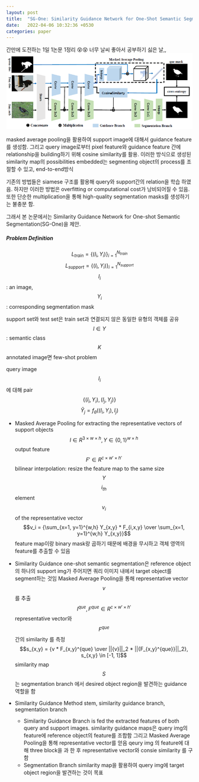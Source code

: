 ```yaml
---
layout: post
title:  "SG-One: Similarity Guidance Network for One-Shot Semantic Segmentation"
date:   2022-04-06 10:32:36 +0530
categories: paper
---
```


간만에 도전하는 1일 1논문 1정리 😵😵
너무 날씨 좋아서 공부하기 싫은 날,,
![img1](\assets\post\post21\img1.png)

masked average pooling을 활용하여 support image에 대해서  guidance feature를 생성함. 그리고 query image로부터 pixel feature와 guidance feature 간에 relationship을 building하기 위해 cosine similarity를 활용.
이러한 방식으로 생성된 similarity map의 possibilities embedded는 segmenting object의 process를 조절할 수 있고, end-to-end방식 

기존의 방법들은 siamese 구조를 활용해  query와 support간의 relation을 학습 하였음. 하지만 이러한 방법은 overfitting or computational cost가 낭비되어질 수 있음. 또한 단순한 multiplication을 통해 high-quality segmentation masks를 생성하기는 불충분 함. 

그래서 본 논문에서는 Similarity Guidance Network for One-shot Semantic Segmentation(SG-One)을 제안.

##### Problem Definition

$$L_{train} = \{(I_i, Y_i)\}^{N_{train}}_{i=1}$$
$$L_{support} = \{(I_i, Y_i)\}^{N_{support}}_{i=1}$$
$$I_i$$ : an image, $$Y_i$$ : corresponding segmentation mask

support set와 test set은 train set과 연결되지 않은 동일한 유형의 객체를 공유
$$l \in Y$$ : semantic class 
$$K$$ annotated image면 few-shot problem

query image $$I_i$$ 에 대해 pair $$\{(I_i, Y_i), (I_j, Y_j)\}$$ 
$$\hat{Y}_j = f_\theta((I_i, Y_i), I_j)$$ 

* Masked Average Pooling
  for extracting the representative vectors of support objects
   $$ I \in R^{3\times w\times h}, Y \in \{0,1\}^{w\times h}$$ output feature $$F' \in R^{c\times w' \times h'}$$ 
  bilinear interpolation: resize the feature map to the same size $$Y$$ 
  $$i_{th}$$ element $$v_i$$ of the representative vector 
  $$v_i = {\sum_{x=1, y=1}^{w,h} Y_{x,y} * F_{i,x,y} \over \sum_{x=1, y=1}^{w,h} Y_{x,y}}$$ 
  feature map이랑 binary mask랑 곱하기 때문에 배경을 무시하고 객체 영역의 feature를 추출할 수 있음 
* Similarity Guidance 
  one-shot semantic segmentation은 reference object의 하나의 support img가 주어지면 쿼리 이미지 내에서 target object를 segment하는 것임 
  Masked Average Pooling을 통해 representative vector $$v$$ 를 추출 
  $$I^{que}, F^{que} \in R^{c\times w'\times h'}$$ 
  representative vector와 $$F^{que}$$ 간의 similarity 를 측정
  $$s_{x,y} = {v * F_{x,y}^{que} \over ||{v}||_2 * ||{F_{x,y}^{que}}||_2}, s_{x,y} \in [-1, 1]$$ 
  similarity map $$S$$는 segmentation branch 에서 desired object region을 발견하는 guidance 역할을 함 

* Similarity Guidance Method 
  stem, similarity guidance branch, segmentation branch

  - Similarity Guidance Branch is fed the extracted features of both query and support images.
    similarity guidance maps은 query img의 feature에 reference object의 feature를 조합함
    그리고 Masked Average Pooling을 통해 representative vector를 얻음 
    qeury img 의 feature에 대해 three block을 과 한 후 representative vector와 consie similarity 를 구함 
  - Segmentation Branch
    similarity map을 활용하여 query img에 target object region을 발견하는 것이 목표



